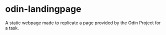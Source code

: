 # odin-landingpage
A static webpage made to replicate a page provided by the Odin Project for a task. 
